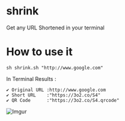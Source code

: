 # shrink
Get any URL Shortened in your terminal

<h1>How to use it</h1>

```
sh shrink.sh "http://www.google.com"

```
In Terminal Results :

```
✔ Original URL :http://www.google.com
✔ Short URL    :"https://3o2.co/S4"
✔ QR Code      :"https://3o2.co/S4.qrcode"

```

![Imgur](http://i.imgur.com/yyr53o4.png)
